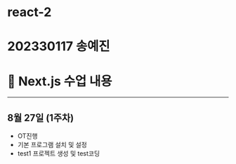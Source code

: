 # react-2
<h1>202330117 송예진</h1>

# 📘 Next.js 수업 내용
<hr>

## 8월 27일 (1주차)
- OT진행
- 기본 프로그램 설치 및 설정
- test1 프로젝트 생성 및 test코딩
